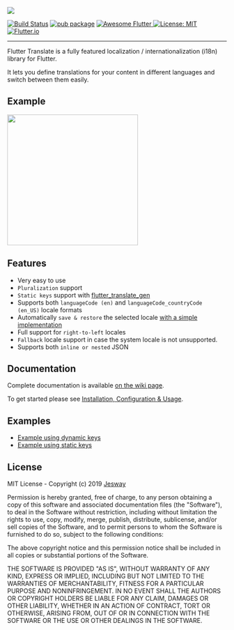 [<img src="https://github.com/jesway/flutter_translate/raw/master/resources/images/flutter_translate.png" />](https://github.com/jesway/flutter_translate/)

[![Build Status](https://travis-ci.org/jesway/flutter_translate.svg)](https://travis-ci.org/jesway/flutter_translate)
[![pub package](https://img.shields.io/pub/v/flutter_translate.svg?color=important)](https://pub.dev/packages/flutter_translate)
<a href="https://github.com/Solido/awesome-flutter">
   <img alt="Awesome Flutter" src="https://img.shields.io/badge/Awesome-Flutter-blue.svg?longCache=true" />
</a>
[![License: MIT](https://img.shields.io/badge/License-MIT-ff69b4.svg)](https://github.com/jesway/flutter_translate/blob/master/LICENSE)
[![Flutter.io](https://img.shields.io/badge/Flutter-Website-deepskyblue.svg)](https://flutter.io/)

---

Flutter Translate is a fully featured localization / internationalization (i18n) library for Flutter.

It lets you define translations for your content in different languages and switch between them easily.

## Example
<img src="https://raw.githubusercontent.com/jesway/flutter_translate/master/resources/gifs/flutter_translate_screen.gif" width="300"/>

## Features

* Very easy to use
* ```Pluralization``` support
* ```Static keys``` support with [flutter_translate_gen](https://github.com/jesway/flutter_translate/wiki/3.-Generating-statically-typed-localization-keys)
* Supports both ``languageCode (en)`` and ``languageCode_countryCode (en_US)`` locale formats 
* Automatically ```save & restore``` the selected locale [with a simple implementation](https://github.com/jesway/flutter_translate/wiki/2.-Automatically-saving-&-restoring-the-selected-locale)
* Full support for ```right-to-left``` locales
* ``Fallback`` locale support in case the system locale is not unsupported.
* Supports both ``inline or nested`` JSON

## Documentation

Complete documentation is available [on the wiki page](https://github.com/jesway/flutter_translate/wiki).

To get started please see [Installation, Configuration & Usage](https://github.com/jesway/flutter_translate/wiki/1.-Installation,-Configuration-&-Usage).

## Examples

* [Example using dynamic keys](https://github.com/jesway/flutter_translate/tree/master/example)
* [Example using static keys](https://github.com/jesway/flutter_translate/tree/master/example_static_keys)

## License

MIT License - Copyright (c) 2019 [Jesway](https://jesway.com)

Permission is hereby granted, free of charge, to any person obtaining a copy
of this software and associated documentation files (the "Software"), to deal
in the Software without restriction, including without limitation the rights
to use, copy, modify, merge, publish, distribute, sublicense, and/or sell
copies of the Software, and to permit persons to whom the Software is
furnished to do so, subject to the following conditions:

The above copyright notice and this permission notice shall be included in all
copies or substantial portions of the Software.

THE SOFTWARE IS PROVIDED "AS IS", WITHOUT WARRANTY OF ANY KIND, EXPRESS OR
IMPLIED, INCLUDING BUT NOT LIMITED TO THE WARRANTIES OF MERCHANTABILITY,
FITNESS FOR A PARTICULAR PURPOSE AND NONINFRINGEMENT. IN NO EVENT SHALL THE
AUTHORS OR COPYRIGHT HOLDERS BE LIABLE FOR ANY CLAIM, DAMAGES OR OTHER
LIABILITY, WHETHER IN AN ACTION OF CONTRACT, TORT OR OTHERWISE, ARISING FROM,
OUT OF OR IN CONNECTION WITH THE SOFTWARE OR THE USE OR OTHER DEALINGS IN THE
SOFTWARE.
